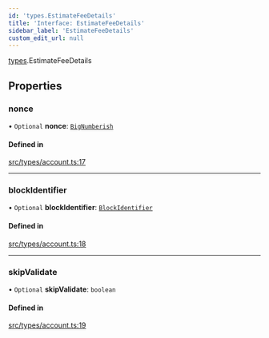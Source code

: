 ```yaml
---
id: 'types.EstimateFeeDetails'
title: 'Interface: EstimateFeeDetails'
sidebar_label: 'EstimateFeeDetails'
custom_edit_url: null
---
```


[types](../namespaces/types.md).EstimateFeeDetails

## Properties

### nonce

• `Optional` **nonce**: [`BigNumberish`](../namespaces/types.md#bignumberish)

#### Defined in

[src/types/account.ts:17](https://github.com/starknet-io/starknet.js/blob/v5.29.0/src/types/account.ts#L17)

---

### blockIdentifier

• `Optional` **blockIdentifier**: [`BlockIdentifier`](../namespaces/types.md#blockidentifier)

#### Defined in

[src/types/account.ts:18](https://github.com/starknet-io/starknet.js/blob/v5.29.0/src/types/account.ts#L18)

---

### skipValidate

• `Optional` **skipValidate**: `boolean`

#### Defined in

[src/types/account.ts:19](https://github.com/starknet-io/starknet.js/blob/v5.29.0/src/types/account.ts#L19)
